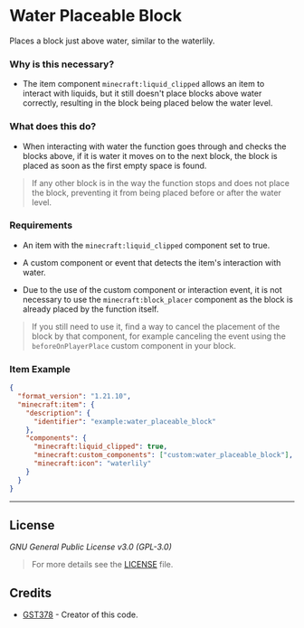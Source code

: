 # Water Placeable Block

Places a block just above water, similar to the waterlily.

### Why is this necessary?
- The item component `minecraft:liquid_clipped` allows an item to interact with liquids, but it still doesn't place blocks above water correctly, resulting in the block being placed below the water level.

### What does this do?
- When interacting with water the function goes through and checks the blocks above, if it is water it moves on to the next block, the block is placed as soon as the first empty space is found.
> If any other block is in the way the function stops and does not place the block, preventing it from being placed before or after the water level.

### Requirements

- An item with the `minecraft:liquid_clipped` component set to true.

- A custom component or event that detects the item's interaction with water.

- Due to the use of the custom component or interaction event, it is not necessary to use the `minecraft:block_placer` component as the block is already placed by the function itself.
> If you still need to use it, find a way to cancel the placement of the block by that component, for example canceling the event using the `beforeOnPlayerPlace` custom component in your block.

### Item Example
```json
{
  "format_version": "1.21.10",
  "minecraft:item": {  
    "description": {
      "identifier": "example:water_placeable_block"
    },    
    "components": {
      "minecraft:liquid_clipped": true,
      "minecraft:custom_components": ["custom:water_placeable_block"],
      "minecraft:icon": "waterlily"
    }
  }
}
```
***

## License
_GNU General Public License v3.0 (GPL-3.0)_
> For more details see the [LICENSE](https://github.com/GST378/GSTs-Repository/blob/main/LICENSE) file.

## Credits
- [GST378](https://www.curseforge.com/members/gst378) - Creator of this code.
